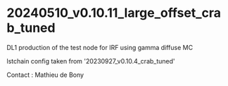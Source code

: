 # 20240510_v0.10.11_large_offset_crab_tuned

DL1 production of the test node for IRF using gamma diffuse MC

lstchain config taken from '20230927_v0.10.4_crab_tuned'

Contact : Mathieu de Bony


